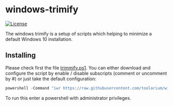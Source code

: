 # windows-trimify
[![License](https://img.shields.io/github/license/toolarium/common-build)](https://opensource.org/licenses/MIT)

The windows trimify is a setup of scripts which helping to minimize a default Windows 10 installation. 

## Installing
Please check first the file [trimmify.ps1](https://raw.githubusercontent.com/toolarium/windows-trimify/master/bin/trimmify.ps1). You can either download and configure the script by enable / disable subscripts (comment or uncomment by #) or just take the default configuration:

```powershell
powershell -Command "iwr https://raw.githubusercontent.com/toolarium/windows-trimify/master/bin/trimmify.ps1 | iex"
```

To run this enter a powershell with administrator privileges.

